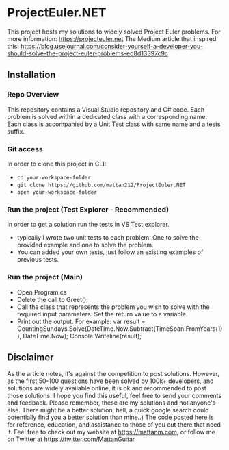 # ProjectEuler.NET

This project hosts my solutions to widely solved Project Euler problems.
For more information: <https://projecteuler.net>
The Medium article that inspired this: <https://blog.usejournal.com/consider-yourself-a-developer-you-should-solve-the-project-euler-problems-ed8d13397c9c>

## Installation

### Repo Overview
This repository contains a Visual Studio repository and C# code. 
Each problem is solved within a dedicated class with a corresponding name.
Each class is accompanied by a Unit Test class with same name and a tests suffix.

### Git access
In order to clone this project in CLI:
* `cd your-workspace-folder`
* `git clone https://github.com/mattan212/ProjectEuler.NET`
* `open your-workspace-folder`

### Run the project (Test Explorer - Recommended)
In order to get a solution run the tests in VS Test explorer.
* typically I wrote two unit tests to each problem. One to solve the provided example and one to solve the problem.
* You can added your own tests, just follow an existing examples of previous tests.

### Run the project (Main)
* Open Program.cs
* Delete the call to Greet();
* Call the class that represents the problem you wish to solve with the required input parameters. Set the return value to a variable.
* Print out the output.
For example: 
	var result = CountingSundays.Solve(DateTime.Now.Subtract(TimeSpan.FromYears(1)), DateTime.Now);
	Console.Writeline(result);


## Disclaimer
As the article notes, it's against the competition to post solutions. However, as the first 50-100 questions have been solved by 100k+ developers, and solutions are widely available online, it is ok and recommended to post those solutions.
I hope you find this useful, feel free to send your comments and feedback.
Please remember, these are my solutions and not anyone's else. There might be a better solution, hell, a quick google search could potentially find you a better solution than mine..)
The code posted here is for reference, education, and assistance to those of you out there that need it.
Feel free to check out my website at <https://mattanm.com>, or follow me on Twitter at <https://twitter.com/MattanGuitar>